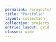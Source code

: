 ```yaml
---
permalink: /projects/
title: "Portfolio"
layout: collection
collection: projects
entries_layout: grid
classes: wide
---
```


